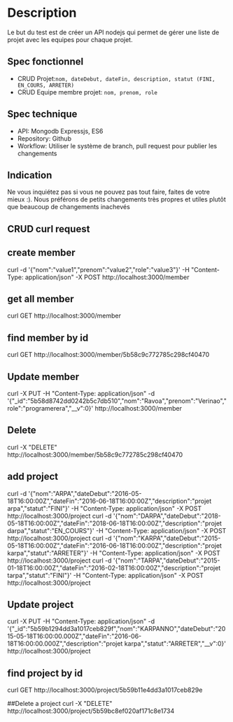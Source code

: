 # Description
Le but du test est de créer un API nodejs qui permet de gérer une liste de projet avec les equipes pour chaque projet.

## Spec fonctionnel
* CRUD Projet:``nom, dateDebut, dateFin, description, statut (FINI, EN_COURS, ARRETER)``
* CRUD Equipe membre projet: ``nom, prenom, role``

## Spec technique

* API: Mongodb Expressjs, ES6
* Repository: Github
* Workflow: Utiliser le système de branch, pull request pour publier les changements

## Indication
Ne vous inquiétez pas si vous ne pouvez pas tout faire, faites de votre mieux :). Nous préférons de petits changements très propres et utiles plutôt que beaucoup de changements inachevés

## CRUD curl request 
## create member
curl -d '{"nom":"value1","prenom":"value2","role":"value3"}' -H "Content-Type: application/json" -X POST http://localhost:3000/member

## get all member
curl GET http://localhost:3000/member

## find member by id
curl GET http://localhost:3000/member/5b58c9c772785c298cf40470

## Update member
curl -X PUT -H "Content-Type: application/json" -d '{"_id":"5b58d8742dd0242b5c7db510","nom":"Ravoa","prenom":"Verinao","role":"programerera","__v":0}' http://localhost:3000/member

## Delete
curl -X "DELETE" http://localhost:3000/member/5b58c9c772785c298cf40470

## add project
curl -d '{"nom":"ARPA","dateDebut":"2016-05-18T16:00:00Z","dateFin":"2016-06-18T16:00:00Z","description":"projet arpa","statut":"FINI"}' -H "Content-Type: application/json" -X POST http://localhost:3000/project
curl -d '{"nom":"DARPA","dateDebut":"2018-05-18T16:00:00Z","dateFin":"2018-06-18T16:00:00Z","description":"projet darpa","statut":"EN_COURS"}' -H "Content-Type: application/json" -X POST http://localhost:3000/project
curl -d '{"nom":"KARPA","dateDebut":"2015-05-18T16:00:00Z","dateFin":"2016-06-18T16:00:00Z","description":"projet karpa","statut":"ARRETER"}' -H "Content-Type: application/json" -X POST http://localhost:3000/project
curl -d '{"nom":"TARPA","dateDebut":"2015-01-18T16:00:00Z","dateFin":"2016-02-18T16:00:00Z","description":"projet tarpa","statut":"FINI"}' -H "Content-Type: application/json" -X POST http://localhost:3000/project

## Update project
curl -X PUT -H "Content-Type: application/json" -d '{"_id":"5b59b1294dd3a1017ceb829f","nom":"KARPANNO","dateDebut":"2015-05-18T16:00:00.000Z","dateFin":"2016-06-18T16:00:00.000Z","description":"projet karpa","statut":"ARRETER","__v":0}' http://localhost:3000/project

## find project by id
curl GET http://localhost:3000/project/5b59b11e4dd3a1017ceb829e

##Delete a project
curl -X "DELETE" http://localhost:3000/project/5b59bc8ef020af171c8e1734

